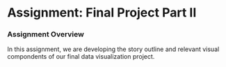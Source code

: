 # Assignment: Final Project Part II

### Assignment Overview

In this assignment, we are developing the story outline and relevant visual compondents of our final data visualization project.